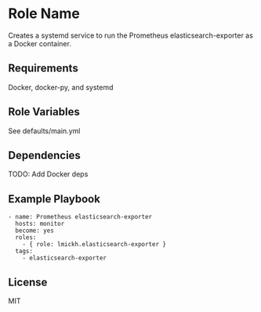 Role Name
=========

Creates a systemd service to run the Prometheus elasticsearch-exporter as a
Docker container.

Requirements
------------

Docker, docker-py, and  systemd

Role Variables
--------------

See defaults/main.yml

Dependencies
------------

TODO: Add Docker deps

Example Playbook
----------------

    - name: Prometheus elasticsearch-exporter
      hosts: monitor
      become: yes
      roles:
        - { role: lmickh.elasticsearch-exporter }
      tags:
        - elasticsearch-exporter

License
-------

MIT

